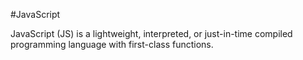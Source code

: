 #JavaScript 

JavaScript (JS) is a lightweight, interpreted, or just-in-time compiled programming language with first-class functions.